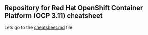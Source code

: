 ## Repository for Red Hat OpenShift Container Platform (OCP 3.11) cheatsheet
Lets go to the [cheatsheet.md](https://github.com/fahmifahim/openshift/blob/master/01.openshift-cheatsheet.md) file
